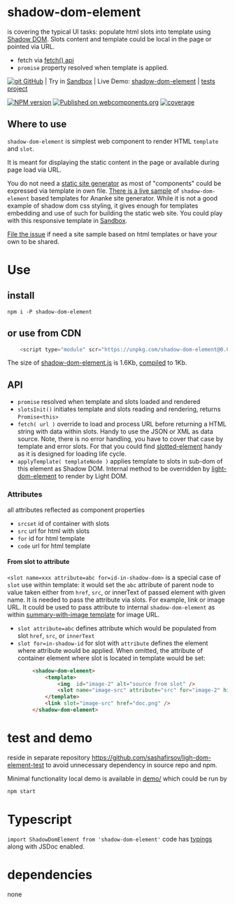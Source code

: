 # shadow-dom-element

is covering the typical UI tasks:
populate html slots into template using 
[Shadow DOM](https://developer.mozilla.org/en-US/docs/Web/Web_Components/Using_shadow_DOM).
Slots content and template could be local in the page or pointed via URL.

* fetch via [fetch() api](https://developer.mozilla.org/en-US/docs/Web/API/Fetch_API)
* `promise` property resolved when template is applied.

[![git](https://cdnjs.cloudflare.com/ajax/libs/octicons/8.5.0/svg/mark-github.svg) GitHub](https://github.com/sashafirsov/shadow-dom-element)
| Try in [Sandbox][sandbox-url]
| Live Demo: [shadow-dom-element](https://unpkg.com/shadow-dom-element@0.0.7/index.html)
| [tests project](https://github.com/sashafirsov/light-dom-element-test)

[![NPM version][npm-image]][npm-url]
[![Published on webcomponents.org](https://img.shields.io/badge/webcomponents.org-published-blue.svg)](https://www.webcomponents.org/element/shadow-dom-element)
[![coverage][coverage-image]][coverage-url]

## Where to use
`shadow-dom-element` is simplest web component to render HTML `template` and `slot`. 

It is meant for displaying the static content in the page or available during page load via URL. 

You do not need a [static site generator](https://www.cloudflare.com/learning/performance/static-site-generator/)
as most of "components" could be expressed via template in own file. 
[There is a live sample](https://unpkg.com/shadow-dom-element@0.0.7/demo/ananke/content/en/index.html) 
of `shadow-dom-element` based templates for Ananke site generator. 
While it is not a good example of shadow dom css styling, 
it gives enough for templates embedding and use of such for building the static web site. You could play  with this 
responsive template in [Sandbox][sandbox-url].   

[File the issue](https://github.com/sashafirsov/shadow-dom-element/issues) 
if need a site sample based on html templates or have your own to be shared. 


# Use
## install
    npm i -P shadow-dom-element
## or use from CDN
```js
    <script type="module" scr="https://unpkg.com/shadow-dom-element@0.0/shadow-dom-element.js"></script>
```
The size of [shadow-dom-element.js](https://unpkg.com/shadow-dom-element@0.0/shadow-dom-element.js) 
is 1.6Kb, [compiled](https://unpkg.com/shadow-dom-element-test@0.0/dist/src/shadow-dom-element.js) to 1Kb. 
 

## API
* `promise` resolved when template and slots loaded and rendered
* `slotsInit()` initiates template and slots reading and rendering, returns `Promise<this>`
* `fetch( url )` override to load and process URL before returning a HTML string with data within slots.
Handy to use the JSON or XML as data source. Note, there is no error handling, you have to cover that case by template
and error slots. For that you could find [slotted-element](https://github.com/sashafirsov/slotted-element) handy as it 
is designed for loading life cycle.
* `applyTemplate( templateNode )` applies template to slots in sub-dom of this element as Shadow DOM. Internal method to be overridden 
by [light-dom-element](https://github.com/sashafirsov/light-dom-element) to render by Light DOM.

### Attributes
all attributes reflected as component properties
* `srcset` id of container with slots
* `src` url for html with slots
* `for` id for html template
* `code` url for html template

#### From slot to attribute
`<slot name=xxx attribute=abc for=id-in-shadow-dom>` is a special case of `slot` use within template: it would set the `abc` attribute of 
parent node to value taken either from `href`, `src`, or innerText of passed element with given name. 
It is needed to pass the attribute via slots. For example, link or image URL. It could be used to pass attribute to internal 
`shadow-dom-element` as within 
[summary-with-image template](https://github.com/sashafirsov/shadow-dom-element/blob/324d7de33464368c312e0bc6a9d8becc9b4dabf3/demo/ananke/content/en/index.html#L42)
for image URL.

* `slot attribute=abc` defines attribute which would be populated from slot `href`, `src`, or `innerText`
* `slot for=in-shadow-id` for slot with `attribute` defines the element where attribute would be applied. When omitted,
the attribute of container element where slot is located in template would be set:
```html
        <shadow-dom-element>
            <template>
                <img  id="image-2" alt="source from slot" />
                <slot name="image-src" attribute="src" for="image-2" hidden></slot>
            </template>
            <link slot="image-src" href="doc.png" />
        </shadow-dom-element>
```
# test and demo
reside in separate repository https://github.com/sashafirsov/ligh-dom-element-test to avoid unnecessary dependency in 
source repo and npm. 

Minimal functionality local demo is available in [demo/](demo/index.html) which could be run by
```bash
npm start
```

# Typescript
`import ShadowDomElement from 'shadow-dom-element'` code has [typings](shadow-dom-element.d.ts) along with JSDoc enabled. 

# dependencies
none

[npm-image]:      https://img.shields.io/npm/v/shadow-dom-element.svg
[npm-url]:        https://npmjs.org/package/shadow-dom-element
[coverage-image]: https://unpkg.com/light-dom-element-test@0.0.7/coverage/coverage.svg
[coverage-url]:   https://unpkg.com/light-dom-element-test@0.0.7/coverage/lcov-report/index.html
[sandbox-url]:    https://stackblitz.com/github/sashafirsov/shadow-dom-element
